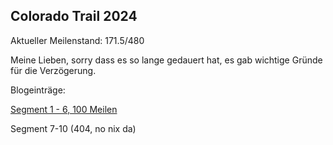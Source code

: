 ## Colorado Trail 2024

Aktueller Meilenstand: 171.5/480

Meine Lieben, sorry dass es so lange gedauert hat, es gab wichtige Gründe für die Verzögerung.

Blogeinträge:

[Segment 1 - 6, 100 Meilen](blog1/post1.md)

Segment 7-10 (404, no nix da)

